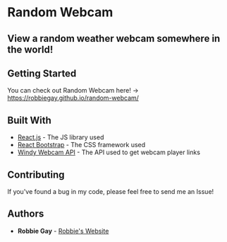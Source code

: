 # Random Webcam
## View a random weather webcam somewhere in the world!

## Getting Started

You can check out Random Webcam here! -> https://robbiegay.github.io/random-webcam/

## Built With

* [React.js](https://reactjs.org/) - The JS library used
* [React Bootstrap](https://react-bootstrap.github.io) - The CSS framework used
* [Windy Webcam API](https://api.windy.com/webcams) - The API used to get webcam player links

## Contributing

If you've found a bug in my code, please feel free to send me an Issue!

## Authors

* **Robbie Gay** - [Robbie's Website](https://www.robbiegay.art/)